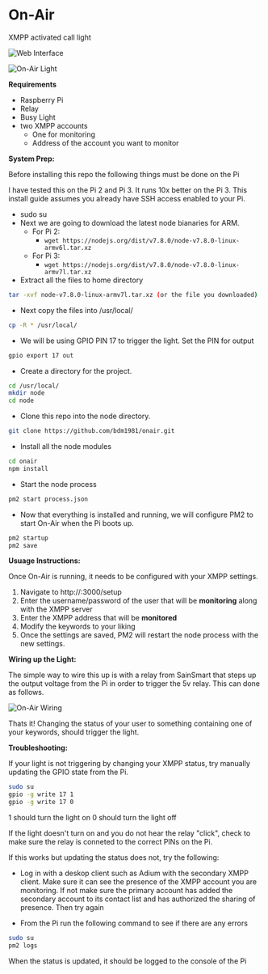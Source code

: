 # On-Air
XMPP activated call light

![Web Interface](https://s3.amazonaws.com/bdm-files/On-Air/On-Air.png "On-Air Web Interface")

![On-Air Light](https://s3.amazonaws.com/bdm-files/On-Air/On-Air-light.jpg "On-Air Light")

**Requirements**
* Raspberry Pi
* Relay
* Busy Light
* two XMPP accounts
  * One for monitoring
  * Address of the account you want to monitor

**System Prep:**

Before installing this repo the following things must be done on the Pi

I have tested this on the Pi 2 and Pi 3. It runs 10x better on the Pi 3. This install guide assumes you already have SSH access enabled to your Pi.

* sudo su
* Next we are going to download the latest node bianaries for ARM.
  * For Pi 2:
    * ``` wget https://nodejs.org/dist/v7.8.0/node-v7.8.0-linux-armv6l.tar.xz ```
  * For Pi 3: 
    * ``` wget https://nodejs.org/dist/v7.8.0/node-v7.8.0-linux-armv7l.tar.xz ```
* Extract all the files to home directory
``` bash
tar -xvf node-v7.8.0-linux-armv7l.tar.xz (or the file you downloaded)
```
* Next copy the files into /usr/local/
``` bash
cp -R * /usr/local/
```
* We will be using GPIO PIN 17 to trigger the light. Set the PIN for output
``` bash
gpio export 17 out
```
* Create a directory for the project.
``` bash
cd /usr/local/
mkdir node
cd node
```
* Clone this repo into the node directory.
``` bash
git clone https://github.com/bdm1981/onair.git
```
* Install all the node modules
``` bash
cd onair
npm install
```
* Start the node process
``` bash
pm2 start process.json
```
* Now that everything is installed and running, we will configure PM2 to start On-Air when the Pi boots up.
``` bash
pm2 startup
pm2 save
```
**Usuage Instructions:**

Once On-Air is running, it needs to be configured with your XMPP settings.

1. Navigate to http://<IP Address>:3000/setup
2. Enter the username/password of the user that will be **monitoring** along with the XMPP server
3. Enter the XMPP address that will be **monitored**
4. Modify the keywords to your liking
5. Once the settings are saved, PM2 will restart the node process with the new settings.

**Wiring up the Light:**

The simple way to wire this up is with a relay from SainSmart that steps up the output voltage from the Pi in order to trigger the 5v relay. This can done as follows.

![On-Air Wiring](https://s3.amazonaws.com/bdm-files/On-Air/On-Air-Connections.png "On-Air Wiring")

Thats it! Changing the status of your user to something containing one of your keywords, should trigger the light.

**Troubleshooting:**

If your light is not triggering by changing your XMPP status, try manually updating the GPIO state from the Pi. 
```bash
sudo su
gpio -g write 17 1
gpio -g write 17 0
``` 
1 should turn the light on 
0 should turn the light off

If the light doesn't turn on and you do not hear the relay "click", check to make sure the relay is conneted to the correct PINs on the Pi.

If this works but updating the status does not, try the following:

* Log in with a deskop client such as Adium with the secondary XMPP client. Make sure it can see the presence of the XMPP account you are monitoring. If not make sure the primary account has added the secondary account to its contact list and has authorized the sharing of presence. Then try again

* From the Pi run the following command to see if there are any errors
```bash
sudo su
pm2 logs
```
When the status is updated, it should be logged to the console of the Pi






